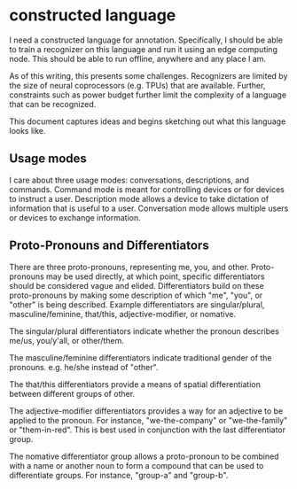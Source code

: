 constructed language
====================

I need a constructed language for annotation. Specifically, I should be able to
train a recognizer on this language and run it using an edge computing node.
This should be able to run offline, anywhere and any place I am.

As of this writing, this presents some challenges. Recognizers are limited by
the size of neural coprocessors (e.g. TPUs) that are available. Further,
constraints such as power budget further limit the complexity of a language that
can be recognized.

This document captures ideas and begins sketching out what this language looks
like.

Usage modes
-----------

I care about three usage modes: conversations, descriptions, and commands.
Command mode is meant for controlling devices or for devices to instruct a user.
Description mode allows a device to take dictation of information that is useful
to a user. Conversation mode allows multiple users or devices to exchange
information.

Proto-Pronouns and Differentiators
----------------------------------

There are three proto-pronouns, representing me, you, and other. Proto-pronouns
may be used directly, at which point, specific differentiators should be
considered vague and elided. Differentiators build on these proto-pronouns by
making some description of which "me", "you", or "other" is being described.
Example differentiators are singular/plural, masculine/feminine, that/this,
adjective-modifier, or nomative.

The singular/plural differentiators indicate whether the pronoun describes
me/us, you/y'all, or other/them.

The masculine/feminine differentiators indicate traditional gender of the
pronouns. e.g. he/she instead of "other".

The that/this differentiators provide a means of spatial differentiation between
different groups of other.

The adjective-modifier differentiators provides a way for an adjective to be
applied to the pronoun. For instance, "we-the-company" or "we-the-family" or
"them-in-red". This is best used in conjunction with the last differentiator
group.

The nomative differentiator group allows a proto-pronoun to be combined with a
name or another noun to form a compound that can be used to differentiate
groups. For instance, "group-a" and "group-b".

